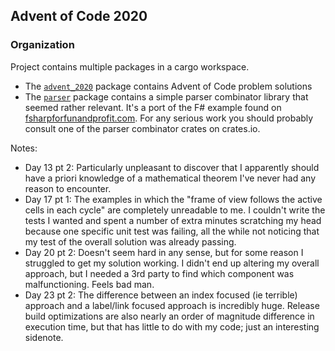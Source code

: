 ## Advent of Code 2020

### Organization

Project contains multiple packages in a cargo workspace.
- The [`advent_2020`](/advent_2020) package contains Advent of Code problem solutions
- The [`parser`](/parser) package contains a simple parser combinator library that seemed
  rather relevant. It's a port of the F# example found on [fsharpforfunandprofit.com](https://fsharpforfunandprofit.com/series/understanding-parser-combinators/).
  For any serious work you should probably consult one of the parser combinator crates on crates.io.

Notes:
- Day 13 pt 2: Particularly unpleasant to discover that I apparently should have a priori knowledge
  of a mathematical theorem I've never had any reason to encounter.
- Day 17 pt 1: The examples in which the "frame of view follows the active cells in each cycle" are
  completely unreadable to me. I couldn't write the tests I wanted and spent a number of extra
  minutes scratching my head because one specific unit test was failing, all the while not noticing
  that my test of the overall solution was already passing.
- Day 20 pt 2: Doesn't seem hard in any sense, but for some reason I struggled to get my solution
  working. I didn't end up altering my overall approach, but I needed a 3rd party to find which
  component was malfunctioning. Feels bad man.
- Day 23 pt 2: The difference between an index focused (ie terrible) approach and a label/link
  focused approach is incredibly huge. Release build optimizations are also nearly an order of
  magnitude difference in execution time, but that has little to do with my code; just an
  interesting sidenote.
